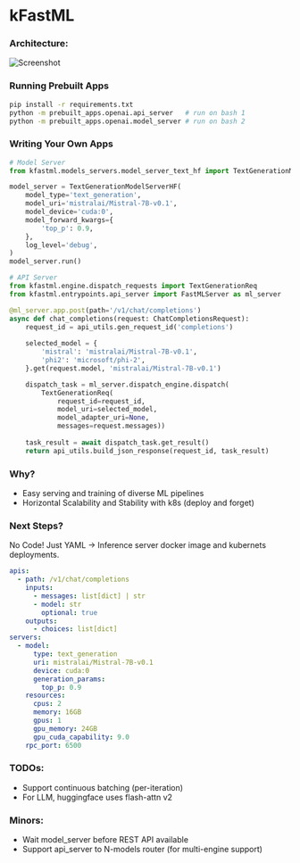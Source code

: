 # kFastML

### Architecture:

![Screenshot](docs/architecture.png)

### Running Prebuilt Apps
``` bash
pip install -r requirements.txt
python -m prebuilt_apps.openai.api_server   # run on bash 1
python -m prebuilt_apps.openai.model_server # run on bash 2
```

### Writing Your Own Apps
``` python
# Model Server
from kfastml.models_servers.model_server_text_hf import TextGenerationModelServerHF

model_server = TextGenerationModelServerHF(
    model_type='text_generation',
    model_uri='mistralai/Mistral-7B-v0.1',
    model_device='cuda:0',
    model_forward_kwargs={
        'top_p': 0.9,
    },
    log_level='debug',
)
model_server.run()
```
``` python
# API Server
from kfastml.engine.dispatch_requests import TextGenerationReq
from kfastml.entrypoints.api_server import FastMLServer as ml_server

@ml_server.app.post(path='/v1/chat/completions')
async def chat_completions(request: ChatCompletionsRequest):
    request_id = api_utils.gen_request_id('completions')
    
    selected_model = {
        'mistral': 'mistralai/Mistral-7B-v0.1',
        'phi2': 'microsoft/phi-2',
    }.get(request.model, 'mistralai/Mistral-7B-v0.1')

    dispatch_task = ml_server.dispatch_engine.dispatch(
        TextGenerationReq(
            request_id=request_id,
            model_uri=selected_model,
            model_adapter_uri=None,
            messages=request.messages))
    
    task_result = await dispatch_task.get_result()
    return api_utils.build_json_response(request_id, task_result)
```

### Why?

- Easy serving and training of diverse ML pipelines
- Horizontal Scalability and Stability with k8s (deploy and forget)

### Next Steps?

No Code! Just YAML &rarr; Inference server docker image and kubernets deployments.

``` YAML
apis:
  - path: /v1/chat/completions
    inputs:
      - messages: list[dict] | str
      - model: str
        optional: true
    outputs:
      - choices: list[dict]
servers:
  - model:
      type: text_generation
      uri: mistralai/Mistral-7B-v0.1
      device: cuda:0
      generation_params:
        top_p: 0.9
    resources:
      cpus: 2
      memory: 16GB
      gpus: 1
      gpu_memory: 24GB
      gpu_cuda_capability: 9.0
    rpc_port: 6500
```

### TODOs:

- Support continuous batching (per-iteration)
- For LLM, huggingface uses flash-attn v2

### Minors:

- Wait model_server before REST API available
- Support api_server to N-models router (for multi-engine support)